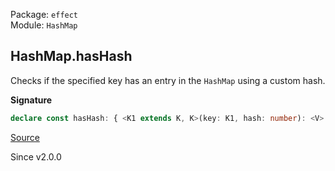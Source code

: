 Package: `effect`<br />
Module: `HashMap`<br />

## HashMap.hasHash

Checks if the specified key has an entry in the `HashMap` using a custom
hash.

**Signature**

```ts
declare const hasHash: { <K1 extends K, K>(key: K1, hash: number): <V>(self: HashMap<K, V>) => boolean; <K1 extends K, K, V>(self: HashMap<K, V>, key: K1, hash: number): boolean; }
```

[Source](https://github.com/Effect-TS/effect/tree/main/packages/effect/src/HashMap.ts#L192)

Since v2.0.0